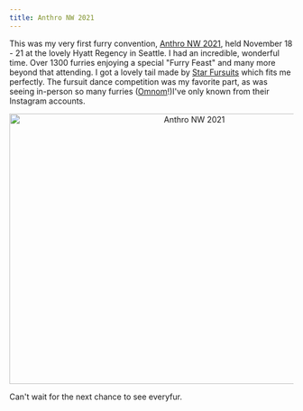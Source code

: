 ```yaml
---
title: Anthro NW 2021
---
```


This was my very first furry convention, <a href="https://anthronw.com/2021/index.html">Anthro NW 2021</a>, held November 18 - 21 at the lovely Hyatt Regency in Seattle. I had an incredible, wonderful time. Over 1300 furries enjoying a special "Furry Feast" and many more beyond that attending. I got a lovely tail made by <a href="https://www.starfursuits.com/">Star Fursuits</a> which fits me perfectly. The fursuit dance competition was my favorite part, as was seeing in-person so many furries (<a href="https://www.instagram.com/omnom_nomnomnom/">Omnom</a>!)I've only known from their Instagram accounts.

<p style="text-align: center;">
<a data-flickr-embed="true" href="https://www.flickr.com/photos/allenreloaded/albums/72157720191050172" title="Anthro NW 2021"><img src="https://live.staticflickr.com/65535/51707932034_c7f27e5172.jpg" width="640" height="480" alt="Anthro NW 2021"></a><script async src="//embedr.flickr.com/assets/client-code.js" charset="utf-8"></script>
</p>

Can't wait for the next chance to see everyfur.